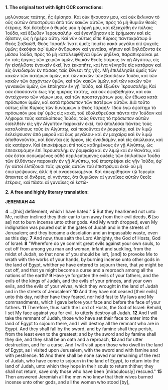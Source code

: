 **1. The original text with light OCR corrections:**

μολύνσεως ταύτης, ἧς ἐμίσησα. Καὶ οὐκ ἤκουσαν μου, καὶ οὐκ ἔκλιναν τὸ οὖς αὐτῶν ἀποστρέψαι ἀπὸ τῶν κακῶν αὐτῶν, πρὸς τὸ μὴ θυμιᾶν θεοῖς ἑτέροις. Καὶ ἔσταξεν ὁ θυμός μου ἡ ὀργή μου, καὶ ἐξεκχύθη ἐν πύλαις Ἰούδα, καὶ ἔξωθεν Ἱερουσαλήμ· καὶ ἐγενήθησαν εἰς ἐρήμωσιν καὶ εἰς ἄβατον, ὡς ἡ ἡμέρα αὕτη. Καὶ νῦν οὕτως εἶπε Κύριος παντοκράτωρ ὁ Θεὸς Σαβαὼθ, Θεὸς Ἰσραήλ· ἵνατί ὑμεῖς ποιεῖτε κακὰ μεγάλα ἐπὶ ψυχαῖς ὑμῶν; ἐκκόψαι ἀφ᾽ ὑμῶν ἄνθρωπον καὶ γυναῖκα, νήπιον καὶ θηλάζοντα ἐκ μέσου Ἰούδα, πρὸς τὸ μὴ καταλειφθῆναι ὑμῶν μηδένα, παραπικραίναι με ἐν τοῖς ἔργοις τῶν χειρῶν ὑμῶν, θυμιᾶν θεοῖς ἑτέροις ἐν γῇ Αἰγύπτῳ, εἰς ἣν εἰσήλθατε ἐνοικεῖν ἐκεῖ, ἵνα ἐκκοπῆτε, καὶ ἵνα γένησθε εἰς κατάραν καὶ εἰς ὀνειδισμὸν ἐν πάσαις ταῖς ἔθνεσι τῆς γῆς. Μὴ ἐπιλέλησθε ὑμεῖς τῶν κακῶν τῶν πατέρων ὑμῶν, καὶ τῶν κακῶν τῶν βασιλέων Ἰούδα, καὶ τῶν κακῶν τῶν ἀρχόντων ὑμῶν, καὶ τῶν κακῶν ὑμῶν, καὶ τῶν κακῶν τῶν γυναικῶν ὑμῶν, ὧν ἐποίησαν ἐν γῇ Ἰούδα, καὶ ἔξωθεν Ἱερουσαλήμ; Καὶ οὐκ ἐπαύσαντο ἕως τῆς ἡμέρας ταύτης, καὶ οὐκ ἐφοβήθησαν, καὶ οὐκ ἀντείχοντο τῶν νόμων μου, καὶ τῶν προσταγμάτων μου, ὧν ἔδωκα κατὰ πρόσωπον ὑμῶν, καὶ κατὰ πρόσωπον τῶν πατέρων αὐτῶν. Διὰ τοῦτο οὕτως εἶπε Κύριος τῶν δυνάμεων ὁ Θεὸς Ἰσραήλ· Ἰδοὺ ἐγὼ ἐφίστημι τὸ πρόσωπόν μου ἐφ᾽ ὑμᾶς εἰς κακά, τοῦ ἐξολεθρεῦσαι πάντα τὸν Ἰούδαν καὶ λήψομαι τοὺς καταλοίπους Ἰούδα, τοὺς θέντας τὸ πρόσωπον αὐτῶν εἰσελθεῖν εἰς γῆν Αἴγυπτον παροικεῖν ἐκεῖ, τοῦ ἀπολέσαι πάντας τοὺς καταλοίπους τοὺς ἐν Αἰγύπτῳ, καὶ πεσοῦνται ἐν ῥομφαίᾳ, καὶ ἐν λιμῷ ἐκλείψουσιν ἀπὸ μικροῦ καὶ ἕως μεγάλου· καὶ ἐν μαχαίρᾳ καὶ ἐν λιμῷ ἀποθανοῦνται, καὶ ἔσονται εἰς ὅρκον, εἰς ὀνειδισμὸν, καὶ εἰς ἀπώλειαν, καὶ εἰς κατάραν. Καὶ ἐπισκέψομαι ἐπὶ τοὺς καθημένους ἐν γῇ Αἰγύπτῳ, ὡς ἐπεσκεψάμην ἐπὶ Ἱερουσαλήμ ἐν ῥομφαίᾳ καὶ ἐν λιμῷ καὶ ἐν θανάτῳ, καὶ οὐκ ἔσται σεσωσμένος οὐδὲ περιλειπόμενος οὐδεὶς τῶν ἐπιλοίπων Ἰούδα τῶν ἐλθόντων παροικεῖν ἐν γῇ Αἰγύπτῳ, τοῦ ἐπιστρέψαι εἰς γῆν Ἰούδα, ἐφ᾽ ἣν αὐτοὶ ἐλπίζουσι ταῖς ψυχαῖς αὐτῶν τοῦ ἐπιστρέψαι ἐκεῖ· οὐ μὴ ἐπιστρέψουσιν, ἀλλ᾽ ἢ οἱ ἀνασεσωσμένοι. Καὶ ἀπεκρίθησαν τῷ Ἰερεμία ἅπαντες οἱ ἄνδρες, οἱ γνόντες, ὅτι θυμιῶσιν αἱ γυναῖκες αὐτῶν θεοῖς ἑτέροις, καὶ πᾶσαι αἱ γυναῖκες αἱ ἑστῶ-

**2. A free and highly literary translation:**

**JEREMIAH 44**

**4** ...[this] defilement, which I have hated."
**5** But they hearkened not unto Me, neither inclined they their ear to turn away from their evil deeds,
**6** [so as] not to burn incense unto other gods. And My wrath dropped, even My indignation was poured out in the gates of Judah and in the streets of Jerusalem; and they became a desolation and an impassable waste, even as this day.
**7** And now, thus saith the Lord Almighty, the God of Hosts, God of Israel:
**8** "Wherefore do ye commit great evils against your own souls, to cut off from among you man and woman, infant and suckling, from the midst of Judah, so that none of you should be left, [and] to provoke Me to wrath with the works of your hands, by burning incense unto other gods in the land of Egypt, whither ye have entered to sojourn there, that ye might be cut off, and that ye might become a curse and a reproach among all the nations of the earth?
**9** Have ye forgotten the evils of your fathers, and the evils of the kings of Judah, and the evils of your princes, and your own evils, and the evils of your wives, which they wrought in the land of Judah and in the streets of Jerusalem?
**10** And they have not ceased [their evils] unto this day, neither have they feared, nor held fast to My laws and My commandments, which I gave before your face and before the face of your fathers.
**11** Therefore, thus saith the Lord of Hosts, the God of Israel: Behold, I set My face against you for evil, to utterly destroy all Judah.
**12** And I will take the remnant of Judah, those who have set their face to enter into the land of Egypt to sojourn there, and I will destroy all the remnant who are in Egypt. And they shall fall by the sword, and by famine shall they perish, from the least even to the greatest; and by the sword and by famine shall they die, and they shall be an oath and a reproach,
**13** and for utter destruction, and for a curse. And I will visit upon those who dwell in the land of Egypt, as I visited upon Jerusalem, with the sword and with famine and with pestilence.
**14** And there shall be none saved nor remaining of the rest of Judah, who have come to sojourn in the land of Egypt, to return into the land of Judah, unto which they hope in their souls to return thither; they shall not return, save only those who have been [miraculously] rescued."
**15** Then answered Jeremiah all the men who knew that their wives burned incense unto other gods, and all the women who stood [by],